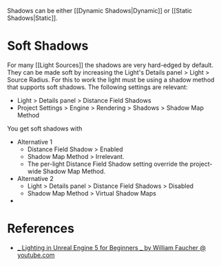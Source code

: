 Shadows can be either [[Dynamic Shadows|Dynamic]] or [[Static Shadows|Static]].


# Soft Shadows

For many [[Light Sources]] the shadows are very hard-edged by default.
They can be made soft by increasing the Light's Details panel > Light > Source Radius.
For this to work the light must be using a shadow method that supports soft shadows.
The following settings are relevant:
- Light > Details panel > Distance Field Shadows
- Project Settings > Engine > Rendering > Shadows > Shadow Map Method

You get soft shadows with
- Alternative 1
	- Distance Field Shadow > Enabled
	- Shadow Map Method > Irrelevant.
	- The per-light Distance Field Shadow setting override the project-wide Shadow Map Method.
- Alternative 2
	- Light > Details panel > Distance Field Shadows > Disabled
	- Shadow Map Method > Virtual Shadow Maps
- 

# References

- [_ Lighting in Unreal Engine 5 for Beginners _ by William Faucher @ youtube.com](https://youtu.be/fSbBsXbjxPo?t=606)


